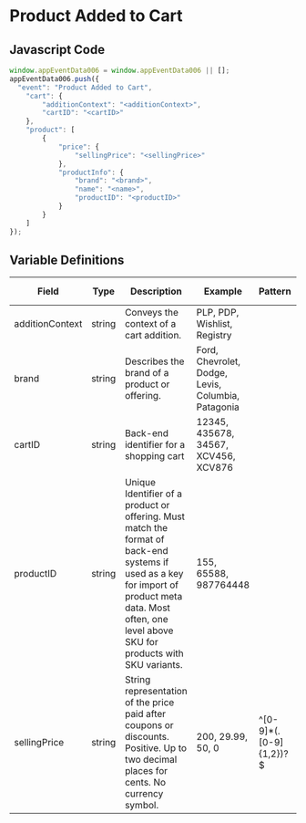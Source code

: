 # Product Added to Cart

### 

## Javascript Code
```js
window.appEventData006 = window.appEventData006 || [];
appEventData006.push({
  "event": "Product Added to Cart",
    "cart": {
        "additionContext": "<additionContext>",
        "cartID": "<cartID>"
    },
    "product": [
        {
            "price": {
                "sellingPrice": "<sellingPrice>"
            },
            "productInfo": {
                "brand": "<brand>",
                "name": "<name>",
                "productID": "<productID>"
            }
        }
    ]
});
```

## Variable Definitions

|Field|Type|Description|Example|Pattern|Min Length|Max Length|Minimum|Maximum|Multiple Of|
| --- | --- | --- | --- | --- | --- | --- | --- | --- | --- |
|additionContext|string|Conveys the context of a cart addition. |PLP, PDP, Wishlist, Registry|||||||
|brand|string|Describes the brand of a product or offering.|Ford, Chevrolet, Dodge, Levis, Columbia, Patagonia|||||||
|cartID|string|Back-end identifier for a shopping cart|12345, 435678, 34567, XCV456, XCV876|||||||
|productID|string|Unique Identifier of a product or offering.  Must match the format of back-end systems if used as a key for import of product meta data. Most often, one level above SKU for products with SKU variants. |155, 65588, 987764448|||||||
|sellingPrice|string|String representation of the price paid after coupons or discounts. Positive. Up to two decimal places for cents. No currency symbol.|200, 29.99, 50, 0|^[0-9]*(\.[0-9]{1,2})?$||||||
